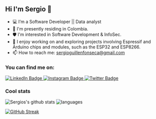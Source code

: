 ## Hi I'm Sergio 👋


- 💻 I’m a Software Developer || Data analyst
-  📍 I'm presently residing in Colombia.
-  🛡️ I'm interested in Software Development & InfoSec.
- 🤖 I enjoy working on and exploring projects involving Espressif and Arduino chips and modules, such as the ESP32 and ESP8266.
- 📫 How to reach me: sergioguillenfonseca@gmail.com



### You can find me on:
<div id="badges">
  <a href="https://www.linkedin.com/in/sa-guillen/">
    <img src="https://img.shields.io/badge/LinkedIn-blue?style=for-the-badge&logo=linkedin&logoColor=white" alt="LinkedIn Badge"/>
  </a>
  <a href="https://www.instagram.com/sergioglln/">
    <img src="https://img.shields.io/badge/Instagram-E1306C?style=for-the-badge&logo=instagram&logoColor=white" alt="Instagram Badge"/>
  </a>
  <a href="https://twitter.com/sergiogllnx">
    <img src="https://img.shields.io/badge/Twitter-black?style=for-the-badge&logo=X&logoColor=white" alt="Twitter Badge"/>
  </a>
</div>


### Cool stats
![Sergios's github stats](https://github-readme-stats.vercel.app/api?username=saguillen&show_icons=true&theme=dark)
![languages](https://github-readme-stats.vercel.app/api/top-langs/?username=saguillen&hide_progress=true&theme=dark)


[![GitHub Streak](http://github-readme-streak-stats.herokuapp.com?user=saguillen&theme=dark)](https://git.io/streak-stats)

